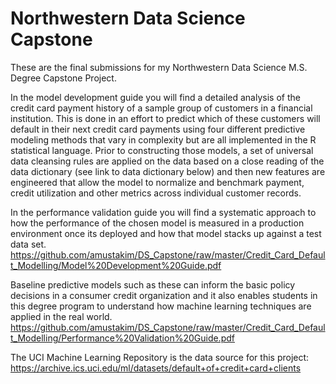 # Northwestern Data Science Capstone
These are the final submissions for my Northwestern Data Science M.S. Degree Capstone Project.

In the model development guide you will find a detailed analysis of the credit card payment history of a sample group of customers in a financial institution. This is done in an effort to predict which of these customers will default in their next credit card payments using four different predictive modeling methods that vary in complexity but are all implemented in the R statistical language. Prior to constructing those models, a set of universal data cleansing rules are applied on the data based on a close reading of the data dictionary (see link to data dictionary below) and then new features are engineered that allow the model to normalize and benchmark payment, credit utilization and other metrics across individual customer records. 

In the performance validation guide you will find a systematic approach to how the performance of the chosen model is measured in a production environment once its deployed and how that model stacks up against a test data set.
https://github.com/amustakim/DS_Capstone/raw/master/Credit_Card_Default_Modelling/Model%20Development%20Guide.pdf

Baseline predictive models such as these can inform the basic policy decisions in a consumer credit organization and it also enables students in this degree program to understand how machine learning techniques are applied in the real world.
https://github.com/amustakim/DS_Capstone/raw/master/Credit_Card_Default_Modelling/Performance%20Validation%20Guide.pdf

The UCI Machine Learning Repository is the data source for this project:
https://archive.ics.uci.edu/ml/datasets/default+of+credit+card+clients
